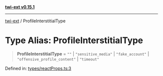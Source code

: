 [**twi-ext v0.15.1**](../README.md)

***

[twi-ext](../README.md) / ProfileInterstitialType

# Type Alias: ProfileInterstitialType

> **ProfileInterstitialType** = `""` \| `"sensitive_media"` \| `"fake_account"` \| `"offensive_profile_content"` \| `"timeout"`

Defined in: [types/reactProps.ts:3](https://github.com/Robot-Inventor/twi-ext/blob/eddc0d5719158952055e3534e272bc14561b8c30/src/types/reactProps.ts#L3)
